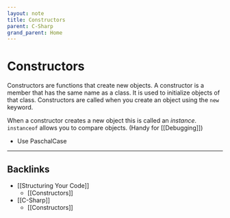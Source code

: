 ```yaml
---
layout: note
title: Constructors
parent: C-Sharp
grand_parent: Home
---
```


# Constructors

Constructors are functions that create new objects. A constructor is a member that has the same name as a class. It is used to initialize objects of that class. Constructors are called when you create an object using the `new` keyword.

When a constructor creates a new object this is called an _instance_. `instanceof` allows you to compare objects. (Handy for [[Debugging]])

- Use PaschalCase

---
## Backlinks
* [[Structuring Your Code]]
	* [[Constructors]]
* [[C-Sharp]]
	* [[Constructors]]

